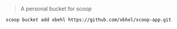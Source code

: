 > A personal bucket for scoop 

```bash
scoop bucket add xbehl https://github.com/xbhel/scoop-app.git
```

